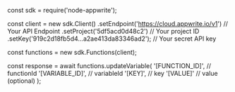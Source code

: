 const sdk = require('node-appwrite');

const client = new sdk.Client()
    .setEndpoint('https://cloud.appwrite.io/v1') // Your API Endpoint
    .setProject('5df5acd0d48c2') // Your project ID
    .setKey('919c2d18fb5d4...a2ae413da83346ad2'); // Your secret API key

const functions = new sdk.Functions(client);

const response = await functions.updateVariable(
    '[FUNCTION_ID]', // functionId
    '[VARIABLE_ID]', // variableId
    '[KEY]', // key
    '[VALUE]' // value (optional)
);
